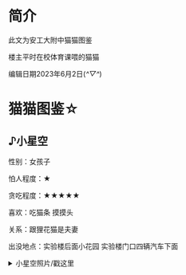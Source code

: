 # 简介
此文为安工大附中猫猫图鉴

楼主平时在校体育课喂的猫猫

编辑日期2023年6月2日(*^▽^*)

# 猫猫图鉴☆

## ♪小星空

性别：女孩子

怕人程度：★

贪吃程度：★★★★★

喜欢：吃猫条 摸摸头

关系：跟狸花猫是夫妻

出没地点：实验楼后面小花园 实验楼门口四辆汽车下面

<details>
<summary>小星空照片/戳这里</summary>
<img src= ![QQ图片20230602124348](https://github.com/wei-eeeatOVO/schoolcat/assets/118591722/7bf8ee33-d977-4329-bb96-66f53b81f647)
 /> 
  </details>
